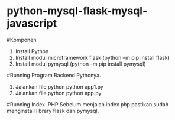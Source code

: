 # python-mysql-flask-mysql-javascript

#Komponen

1. Install Python
2. Install modul microframework flask (python –m pip install flask)
3. Install modul pymysql (python –m pip install pymysql)

#Running Program Backend Pythonya.
1. Jalankan file python python app1.py 
2. Jalankan file python python app.py 

#Running Index .PHP
Sebelum menjalan index php pastikan sudah menginstall library flask dan pymysql.


